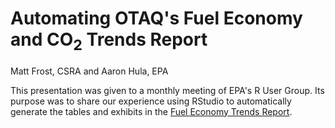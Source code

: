 # Automating OTAQ's Fuel Economy and CO<sub>2</sub> Trends Report

Matt Frost, CSRA and Aaron Hula, EPA

This presentation was given to a monthly meeting of EPA's R User Group. Its purpose was to share our experience using RStudio to automatically generate the tables and exhibits in the [Fuel Economy Trends Report](http://www3.epa.gov/otaq/fetrends-complete.htm). 
